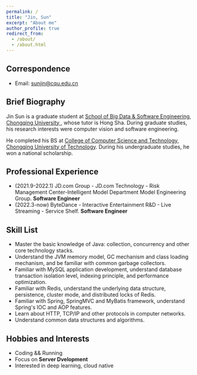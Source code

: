 ```yaml
---
permalink: /
title: "Jin, Sun"
excerpt: "About me"
author_profile: true
redirect_from: 
  - /about/
  - /about.html
---
```


## Correspondence

* Email: sunjin@cqu.edu.cn

## Brief Biography
Jin Sun is a graduate student at [School of Big Data & Software Engineering, Chongqing University ](http://www.cse.cqu.edu.cn/), whose tutor is Hong Sha. During graduate studies, his research interests were computer vision and software engineering.

He completed his BS at [College of Computer Science and Technology, Chongqing University of Technology](https://www.cqut.edu.cn/). During his undergraduate studies, he won a national scholarship.

## Professional Experience
- (2021.9-2022.1) JD.com Group - JD.com Technology - Risk Management Center-Intelligent Model Department Model Engineering Group. **Software Engineer**
- (2022.3-now) ByteDance - Interactive Entertainment R&D - Live Streaming - Service Shelf. **Software Engineer**

## Skill List
- Master the basic knowledge of Java: collection, concurrency and other core technology stacks.
- Understand the JVM memory model, GC mechanism and class loading mechanism, and be familiar with common garbage collectors.
- Familiar with MySQL application development, understand database transaction isolation level, indexing principle, and performance optimization.
- Familiar with Redis, understand the underlying data structure, persistence, cluster mode, and distributed locks of Redis.
- Familiar with Spring, SpringMVC and MyBatis framework, understand Spring's IOC and AOP features.
- Learn about HTTP, TCP/IP and other protocols in computer networks.
- Understand common data structures and algorithms.

## Hobbies and Interests
- Coding && Running
- Focus on **Server Dvelopment**
- Interested in deep learning, cloud native
